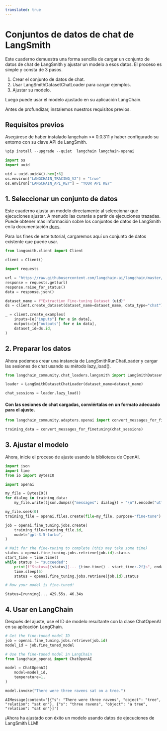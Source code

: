 ```yaml
---
translated: true
---
```


# Conjuntos de datos de chat de LangSmith

Este cuaderno demuestra una forma sencilla de cargar un conjunto de datos de chat de LangSmith y ajustar un modelo a esos datos.
El proceso es simple y consta de 3 pasos.

1. Crear el conjunto de datos de chat.
2. Usar LangSmithDatasetChatLoader para cargar ejemplos.
3. Ajustar su modelo.

Luego puede usar el modelo ajustado en su aplicación LangChain.

Antes de profundizar, instalemos nuestros requisitos previos.

## Requisitos previos

Asegúrese de haber instalado langchain >= 0.0.311 y haber configurado su entorno con su clave API de LangSmith.

```python
%pip install --upgrade --quiet  langchain langchain-openai
```

```python
import os
import uuid

uid = uuid.uuid4().hex[:6]
os.environ["LANGCHAIN_TRACING_V2"] = "true"
os.environ["LANGCHAIN_API_KEY"] = "YOUR API KEY"
```

## 1. Seleccionar un conjunto de datos

Este cuaderno ajusta un modelo directamente al seleccionar qué ejecuciones ajustar. A menudo las curarás a partir de ejecuciones trazadas. Puede obtener más información sobre los conjuntos de datos de LangSmith en la documentación [docs](https://docs.smith.langchain.com/evaluation/concepts#datasets).

Para los fines de este tutorial, cargaremos aquí un conjunto de datos existente que puede usar.

```python
from langsmith.client import Client

client = Client()
```

```python
import requests

url = "https://raw.githubusercontent.com/langchain-ai/langchain/master/docs/docs/integrations/chat_loaders/example_data/langsmith_chat_dataset.json"
response = requests.get(url)
response.raise_for_status()
data = response.json()
```

```python
dataset_name = f"Extraction Fine-tuning Dataset {uid}"
ds = client.create_dataset(dataset_name=dataset_name, data_type="chat")
```

```python
_ = client.create_examples(
    inputs=[e["inputs"] for e in data],
    outputs=[e["outputs"] for e in data],
    dataset_id=ds.id,
)
```

## 2. Preparar los datos

Ahora podemos crear una instancia de LangSmithRunChatLoader y cargar las sesiones de chat usando su método lazy_load().

```python
from langchain_community.chat_loaders.langsmith import LangSmithDatasetChatLoader

loader = LangSmithDatasetChatLoader(dataset_name=dataset_name)

chat_sessions = loader.lazy_load()
```

#### Con las sesiones de chat cargadas, conviértalas en un formato adecuado para el ajuste.

```python
from langchain_community.adapters.openai import convert_messages_for_finetuning

training_data = convert_messages_for_finetuning(chat_sessions)
```

## 3. Ajustar el modelo

Ahora, inicie el proceso de ajuste usando la biblioteca de OpenAI.

```python
import json
import time
from io import BytesIO

import openai

my_file = BytesIO()
for dialog in training_data:
    my_file.write((json.dumps({"messages": dialog}) + "\n").encode("utf-8"))

my_file.seek(0)
training_file = openai.files.create(file=my_file, purpose="fine-tune")

job = openai.fine_tuning.jobs.create(
    training_file=training_file.id,
    model="gpt-3.5-turbo",
)

# Wait for the fine-tuning to complete (this may take some time)
status = openai.fine_tuning.jobs.retrieve(job.id).status
start_time = time.time()
while status != "succeeded":
    print(f"Status=[{status}]... {time.time() - start_time:.2f}s", end="\r", flush=True)
    time.sleep(5)
    status = openai.fine_tuning.jobs.retrieve(job.id).status

# Now your model is fine-tuned!
```

```output
Status=[running]... 429.55s. 46.34s
```

## 4. Usar en LangChain

Después del ajuste, use el ID de modelo resultante con la clase ChatOpenAI en su aplicación LangChain.

```python
# Get the fine-tuned model ID
job = openai.fine_tuning.jobs.retrieve(job.id)
model_id = job.fine_tuned_model

# Use the fine-tuned model in LangChain
from langchain_openai import ChatOpenAI

model = ChatOpenAI(
    model=model_id,
    temperature=1,
)
```

```python
model.invoke("There were three ravens sat on a tree.")
```

```output
AIMessage(content='[{"s": "There were three ravens", "object": "tree", "relation": "sat on"}, {"s": "three ravens", "object": "a tree", "relation": "sat on"}]')
```

¡Ahora ha ajustado con éxito un modelo usando datos de ejecuciones de LangSmith LLM!
